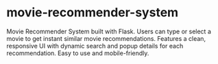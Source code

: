 # movie-recommender-system
Movie Recommender System built with Flask. Users can type or select a movie to get instant similar movie recommendations. Features a clean, responsive UI with dynamic search and popup details for each recommendation. Easy to use and mobile-friendly.
